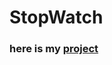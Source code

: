 # StopWatch

### here is my <a href = "https://sttoppwatch.netlify.app/">project</a>

<img scr="./stopwatch.png"/>
